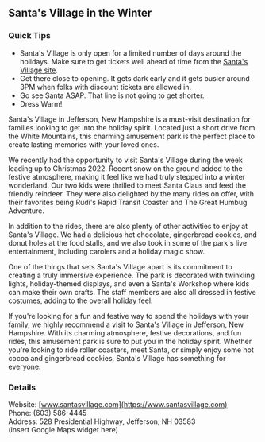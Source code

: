 ## Santa's Village in the Winter

### Quick Tips
* Santa's Village is only open for a limited number of days around the holidays. Make sure to get tickets well ahead of time from the [Santa's Village site](https://www.santasvillage.com/).
* Get there close to opening. It gets dark early and it gets busier around 3PM when folks with discount tickets are allowed in.
* Go see Santa ASAP. That line is not going to get shorter.
* Dress Warm!

Santa's Village in Jefferson, New Hampshire is a must-visit destination for families looking to get into the holiday spirit. Located just a short drive from the White Mountains, this charming amusement park is the perfect place to create lasting memories with your loved ones.

We recently had the opportunity to visit Santa's Village during the week leading up to Christmas 2022. Recent snow on the ground added to the festive atmosphere, making it feel like we had truly stepped into a winter wonderland. Our two kids were thrilled to meet Santa Claus and feed the friendly reindeer. They were also delighted by the many rides on offer, with their favorites being Rudi's Rapid Transit Coaster and The Great Humbug Adventure.

In addition to the rides, there are also plenty of other activities to enjoy at Santa's Village. We had a delicious hot chocolate, gingerbread cookies, and donut holes at the food stalls, and we also took in some of the park's live entertainment, including carolers and a holiday magic show.

One of the things that sets Santa's Village apart is its commitment to creating a truly immersive experience. The park is decorated with twinkling lights, holiday-themed displays, and even a Santa's Workshop where kids can make their own crafts. The staff members are also all dressed in festive costumes, adding to the overall holiday feel.

If you're looking for a fun and festive way to spend the holidays with your family, we highly recommend a visit to Santa's Village in Jefferson, New Hampshire. With its charming atmosphere, festive decorations, and fun rides, this amusement park is sure to put you in the holiday spirit. Whether you're looking to ride roller coasters, meet Santa, or simply enjoy some hot cocoa and gingerbread cookies, Santa's Village has something for everyone.

### Details
Website: [www.santasvillage.com](https://www.santasvillage.com)  
Phone: (603) 586-4445  
Address: 528 Presidential Highway, Jefferson, NH 03583  
(insert Google Maps widget here)